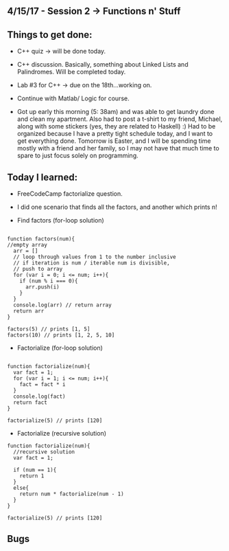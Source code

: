 ## 4/15/17 - Session 2 -> Functions n' Stuff


## Things to get done:

- C++ quiz -> will be done today.

- C++ discussion. Basically, something about Linked Lists and Palindromes. Will be completed today. 

- Lab #3 for C++ -> due on the 18th...working on.

- Continue with Matlab/ Logic for course. 

- Got up early this morning (5: 38am) and was able to get laundry done and clean my apartment. Also had to post a t-shirt to my friend, Michael, along with some stickers (yes, they are related to Haskell) :) Had to be organized because I have a pretty tight schedule today, and I want to get everything done. Tomorrow is Easter, and I will be spending time mostly with a friend and her family, so I may not have that much time to spare to just focus solely on programming. 

## Today I learned:


- FreeCodeCamp factorialize question.

- I did one scenario that finds all the factors, and another which prints n!


- Find factors (for-loop solution)

```

function factors(num){
//empty array
  arr = []
  // loop through values from 1 to the number inclusive
  // if iteration is num / iterable num is divisible,
  // push to array
  for (var i = 0; i <= num; i++){
    if (num % i === 0){
      arr.push(i)
    }
  }
  console.log(arr) // return array
  return arr
}

factors(5) // prints [1, 5]
factors(10) // prints [1, 2, 5, 10]

```

- Factorialize (for-loop solution)

```

function factorialize(num){
  var fact = 1;
  for (var i = 1; i <= num; i++){
    fact = fact * i
  }
  console.log(fact)
  return fact
}

factorialize(5) // prints [120]

```
- Factorialize (recursive solution) 

```
function factorialize(num){
  //recursive solution
  var fact = 1;
  
  if (num == 1){
    return 1
  }
  else{
    return num * factorialize(num - 1)
  }
}

factorialize(5) // prints [120]

```



## Bugs

